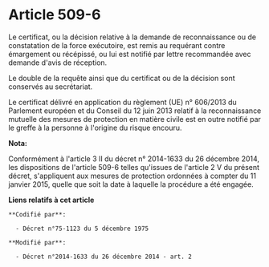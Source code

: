 # Article 509-6

Le certificat, ou la décision relative à la demande de reconnaissance ou de constatation de la force exécutoire, est remis au
requérant contre émargement ou récépissé, ou lui est notifié par lettre recommandée avec demande d'avis de réception.

Le double de la requête ainsi que du certificat ou de la décision sont conservés au secrétariat.

Le certificat délivré en application du règlement (UE) n° 606/2013 du Parlement européen et du Conseil du 12 juin 2013
relatif à la reconnaissance mutuelle des mesures de protection en matière civile est en outre notifié par le greffe à la
personne à l'origine du risque encouru.

**Nota:**

Conformément à l'article 3 II du décret n° 2014-1633 du 26 décembre 2014, les dispositions de l'article 509-6 telles
qu'issues de l'article 2 V du présent décret, s'appliquent aux mesures de protection ordonnées à compter du 11 janvier 2015,
quelle que soit la date à laquelle la procédure a été engagée.

**Liens relatifs à cet article**

	**Codifié par**:

	  - Décret n°75-1123 du 5 décembre 1975

	**Modifié par**:

	  - Décret n°2014-1633 du 26 décembre 2014 - art. 2
